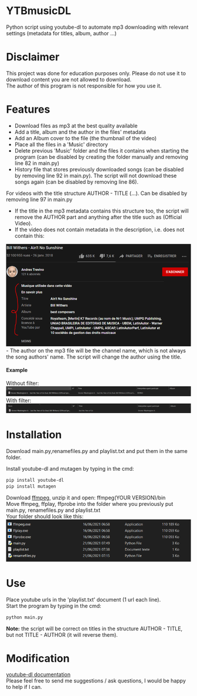 # YTBmusicDL
Python script using youtube-dl to automate mp3 downloading with relevant settings (metadata for titles, album, author ...)

# Disclaimer
This project was done for education purposes only. Please do not use it to download content you are not allowed to download.  
The author of this program is not responsible for how you use it.

# Features
- Download files as mp3 at the best quality available
- Add a title, album and the author in the files' metadata  
- Add an Album cover to the file (the thumbnail of the video) 
- Place all the files in a 'Music' directory  
- Delete previous 'Music' folder and the files it contains when starting the program (can be disabled by creating the folder manually and removing line 82 in main.py)
- History file that stores previously downloaded songs (can be disabled by removing line 92 in main.py). The script will not download these songs again (can be disabled by removing line 86).  

For videos with the title structure AUTHOR - TITLE (...). Can be disabled by removing line 97 in main.py
- If the title in the mp3 metadata contains this structure too, the script will remove the AUTHOR part and anything after the title such as (Official Video).
- If the video does not contain metadata in the description, i.e. does not contain this:
<img src="images/metadata.PNG">
- The author on the mp3 file will be the channel name, which is not always the song authors' name. The script will change the author using the title.  

#### Example
Without filter:
<img src="images/beforefilter.PNG">
With filter:
<img src="images/afterfilter.PNG">

# Installation
Download main.py,renamefiles.py and playlist.txt and put them in the same folder.  

 Install youtube-dl and mutagen by typing in the cmd:
 ```sh
 pip install youtube-dl  
 pip install mutagen
```
 
 Download [ffmpeg](https://www.gyan.dev/ffmpeg/builds/), unzip it and open: ffmpeg(YOUR VERSION)/bin  
 Move ffmpeg, ffplay, ffprobe into the folder where you previously put main.py, renamefiles.py and playlist.txt  
 Your folder should look like this:  
 <img src="images/folder.PNG">

# Use
Place youtube urls in the 'playlist.txt' document (1 url each line).  
Start the program by typing in the cmd:
``` sh
python main.py
```   

**Note:** the script will be correct on titles in the structure AUTHOR - TITLE, but not TITLE - AUTHOR (it will reverse them).

# Modification
[youtube-dl documentation](https://github.com/ytdl-org/youtube-dl/blob/master/README.md#developer-instructions)  
Please feel free to send me suggestions / ask questions, I would be happy to help if I can.

